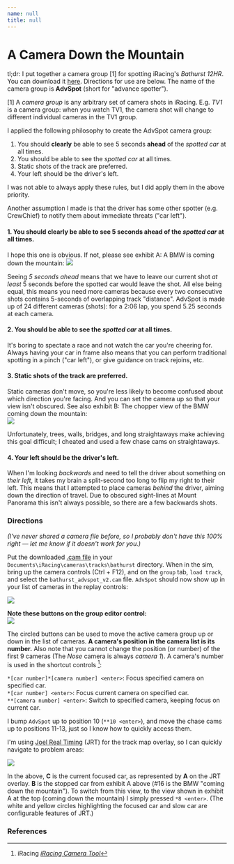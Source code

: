 ```yaml
---
name: null
title: null
---
```


# A Camera Down the Mountain

tl;dr: I put together a camera group [1] for spotting iRacing's *Bathurst 12HR*. You can download it [here](bathurst_advspot_v2.cam). Directions for use are below. The name of the camera group is **AdvSpot** (short for "advance spotter").

[1] A *camera group* is any arbitrary set of camera shots in iRacing. E.g. *TV1* is a camera group: when you watch TV1, the camera shot will change to different individual cameras in the TV1 group.

I applied the following philosophy to create the AdvSpot camera group:

1. You should **clearly** be able to see 5 seconds **ahead** of the *spotted car* at all times.
2. You should be able to see the *spotted car* at all times.
3. Static shots of the track are preferred.
4. Your left should be the driver's left.

I was not able to always apply these rules, but I did apply them in the above priority.

Another assumption I made is that the driver has some other spotter (e.g. CrewChief) to notify them about immediate threats ("car left").

#### 1. You should **clearly** be able to see 5 seconds **ahead** of the *spotted car* at all times.

I hope this one is obvious. If not, please see exhibit A: A BMW is coming down the mountain: ![](img/motivating_example.png)

Seeing *5 seconds ahead* means that we have to leave our current shot *at least* 5 seconds before the spotted car would leave the shot. All else being equal, this means you need more cameras because every two consecutive shots contains 5-seconds of overlapping track "distance". AdvSpot is made up of 24 different cameras (shots): for a 2:06 lap, you spend 5.25 seconds at each camera.

#### 2. You should be able to see the *spotted car* at all times.

It's boring to spectate a race and not watch the car you're cheering for. Always having your car in frame also means that you can perform traditional spotting in a pinch ("car left"), or give guidance on track rejoins, etc.

#### 3. Static shots of the track are preferred.

Static cameras don't move, so you're less likely to become confused about which direction you're facing. And you can set the camera up so that your view isn't obscured. See also exhibit B: The chopper view of the BMW coming down the mountain:\
![](img/chopper_view.png)

Unfortunately, trees, walls, bridges, and long straightaways make achieving this goal difficult; I cheated and used a few chase cams on straightaways.

#### 4. Your left should be the driver's left.

When I'm looking *backwards* and need to tell the driver about something on *their left*, it takes my brain a split-second too long to flip my right to their left. This means that I attempted to place cameras *behind* the driver, aiming down the direction of travel. Due to obscured sight-lines at Mount Panorama this isn't always possible, so there are a few backwards shots.

### Directions

*(I've never shared a camera file before, so I probably don't have this 100% right — let me know if it doesn't work for you.)*

Put the downloaded [.cam file](bathurst_advspot_v2.cam) in your `Documents\iRacing\cameras\tracks\bathurst` directory. When in the sim, bring up the camera controls (Ctrl + F12), and on the `group` tab, `load track`, and select the `bathurst_advspot_v2.cam` file. `AdvSpot` should now show up in your list of cameras in the replay controls:

![](img/available_cams.png)

**Note these buttons on the group editor control:**\
![](img/group_editor.png)

The circled buttons can be used to move the active camera group up or down in the list of cameras. **A camera's position in the camera list is its number.** Also note that you cannot change the position (or number) of the first 9 cameras (The *Nose* camera is always *camera 1*). A camera's number is used in the shortcut controls [^1]:

`*[car number]*[camera number] <enter>`: Focus specified camera on specified car.\
`*[car number] <enter>`: Focus current camera on specified car.\
`**[camera number] <enter>`: Switch to specified camera, keeping focus on current car.

I bump `AdvSpot` up to position 10 (`**10 <enter>`), and move the chase cams up to positions 11-13, just so I know how to quickly access them.

I'm using [Joel Real Timing](http://joel-real-timing.com/) (JRT) for the track map overlay, so I can quickly navigate to problem areas:

![](img/sample_track_map.png)

In the above, **C** is the current focused car, as represented by **A** on the JRT overlay. **B** is the stopped car from exhibit A above (#16 is the BMW "coming down the mountain").  To switch from this view, to the view shown in exhibit A at the top (coming down the mountain) I simply pressed `*8 <enter>`. (The white and yellow circles highlighting the focused car and slow car are configurable features of JRT.)

### References

[^1]: iRacing *[iRacing Camera Tool](https://support.iracing.com/support/solutions/articles/31000157467-iracing-camera-tool)*
